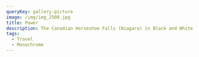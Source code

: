```yaml
---
queryKey: gallery-picture
image: /img/img_2508.jpg
title: Power
description: The Canadian Horseshoe Falls (Niagara) in Black and White
tags:
  - Travel
  - Monochrome
---
```

